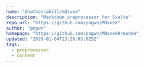 ```yaml
---
name: "@nathancahill/mdsvex"
description: "Markdown preprocessor for Svelte"
repo_url: "https://github.com/pngwn/MDsveX"
author: "pngwn"
homepage: "https://github.com/pngwn/MDsveX#readme"
updated: "2020-01-04T13:26:03.025Z"
tags: 
  - preprocessor
  - content
---
```

